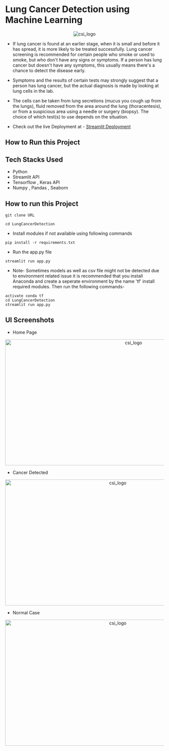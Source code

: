 # Lung Cancer Detection using Machine Learning

<p align="center">
  <img src="https://user-images.githubusercontent.com/83024561/226101378-c8fe7e92-796a-4a97-89a9-a0475c47a6e6.gif"
         alt="csi_logo">
</p>


- If lung cancer is found at an earlier stage, when it is small and before it has spread, it is more likely to be treated successfully. Lung cancer screening is recommended for certain people who smoke or used to smoke, but who don't have any signs or symptoms. If a person has lung cancer but doesn't have any symptoms, this usually means there's a chance to detect the disease early.

- Symptoms and the results of certain tests may strongly suggest that a person has lung cancer, but the actual diagnosis is made by looking at lung cells in the lab.

- The cells can be taken from lung secretions (mucus you cough up from the lungs), fluid removed from the area around the lung (thoracentesis), or from a suspicious area using a needle or surgery (biopsy). The choice of which test(s) to use depends on the situation.

- Check out the live Deployment at - [Streamlit Deployment](https://vedantkadam-lung-cancer-cnn-app-1hwc8w.streamlit.app/) 
## How to Run this Project

## Tech Stacks Used

- Python
- Streamlit API
- Tensorflow , Keras API
- Numpy , Pandas , Seaborn

## How to run this Project
```
git clone URL
```
```
cd LungCancerDetection
```

- Install modules if not available using following commands
```
pip install -r requirements.txt
```

- Run the app.py file
```
streamlit run app.py
```

- Note- Sometimes models as well as csv file might not be detected due to environment related issue it is recommended that you install Anaconda and create a seperate environment by the name 'tf' install required modules.
Then run the following commands-
```
activate conda tf
cd LungCancerDetection
streamlit run app.py

```

## UI Screenshots

- Home Page
<p align="center">
  <img src="https://user-images.githubusercontent.com/83024561/226101523-cc3cb8b6-49fe-4b79-a242-a55858ed1771.png"
         alt="csi_logo" width="800" height="400">
</p>

- Cancer Detected 
<p align="center">
  <img src="https://user-images.githubusercontent.com/83024561/226101529-275d64a7-c150-49e8-a63e-ce1c84b22235.png"
         alt="csi_logo" width="700" height="400">
</p>

- Normal Case 
<p align="center">
  <img src="https://user-images.githubusercontent.com/83024561/226101542-08bba1fa-fb17-4a02-b25f-9974ed7e1f95.png"
         alt="csi_logo" width="700" height="400">
</p>











